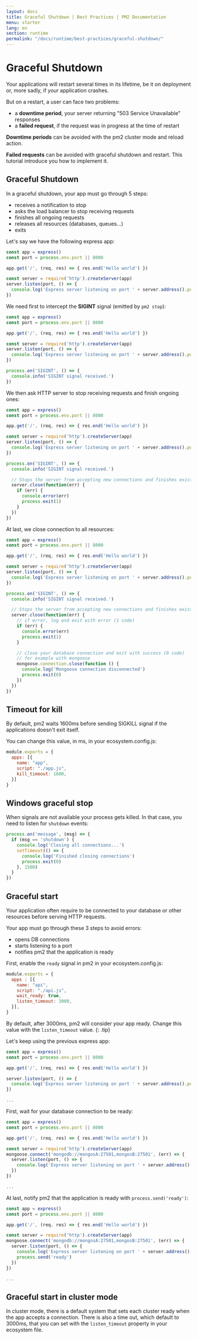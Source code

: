 ```yaml
---
layout: docs
title: Graceful Shutdown | Best Practices | PM2 Documentation
menu: starter
lang: en
section: runtime
permalink: "/docs/runtime/best-practices/graceful-shutdown/"
---
```


# Graceful Shutdown

Your applications will restart several times in its lifetime, be it on deployment or, more sadly, if your application crashes.

But on a restart, a user can face two problems:
- a **downtime period**, your server returning "503 Service Unavailable" responses
- a **failed request**, if the request was in progress at the time of restart

**Downtime periods** can be avoided with the pm2 cluster mode and reload action.

**Failed requests** can be avoided with graceful shutdown and restart. This tutorial introduce you how to implement it.

## Graceful Shutdown

In a graceful shutdown, your app must go through 5 steps:

- receives a notification to stop
- asks the load balancer to stop receiving requests
- finishes all ongoing requests
- releases all resources (databases, queues...)
- exits

Let's say we have the following express app:

```javascript
const app = express()
const port = process.env.port || 8000

app.get('/', (req, res) => { res.end('Hello world') })

const server = require('http').createServer(app)
server.listen(port, () => {
  console.log('Express server listening on port ' + server.address().port)
})
```

We need first to intercept the **SIGINT** signal (emitted by `pm2 stop`):

```javascript
const app = express()
const port = process.env.port || 8000

app.get('/', (req, res) => { res.end('Hello world') })

const server = require('http').createServer(app)
server.listen(port, () => {
  console.log('Express server listening on port ' + server.address().port)
})

process.on('SIGINT', () => {
  console.info('SIGINT signal received.')
})
```

We then ask HTTP server to stop receiving requests and finish ongoing ones:

```javascript
const app = express()
const port = process.env.port || 8000

app.get('/', (req, res) => { res.end('Hello world') })

const server = require('http').createServer(app)
server.listen(port, () => {
  console.log('Express server listening on port ' + server.address().port)
})

process.on('SIGINT', () => {
  console.info('SIGINT signal received.')

  // Stops the server from accepting new connections and finishes existing connections.
  server.close(function(err) {
    if (err) {
      console.error(err)
      process.exit(1)
    }
  })
})
```

At last, we close connection to all resources:

```javascript
const app = express()
const port = process.env.port || 8000

app.get('/', (req, res) => { res.end('Hello world') })

const server = require('http').createServer(app)
server.listen(port, () => {
  console.log('Express server listening on port ' + server.address().port)
})

process.on('SIGINT', () => {
  console.info('SIGINT signal received.')

  // Stops the server from accepting new connections and finishes existing connections.
  server.close(function(err) {
    // if error, log and exit with error (1 code)
    if (err) {
      console.error(err)
      process.exit(1)
    }

    // close your database connection and exit with success (0 code)
    // for example with mongoose
    mongoose.connection.close(function () {
      console.log('Mongoose connection disconnected')
      process.exit(0)
    })
  })
})
```

## Timeout for kill

By default, pm2 waits 1600ms before sending SIGKILL signal if the applications doesn't exit itself.

You can change this value, in ms, in your ecosystem.config.js:

```javascript
module.exports = {
  apps: [{
    name: "app",
    script: "./app.js",
    kill_timeout: 1600,
  }]
}
```

## Windows graceful stop

When signals are not available your process gets killed. In that case, you need to listen for `shutdown` events:

```javascript
process.on('message', (msg) => {
  if (msg == 'shutdown') {
    console.log('Closing all connections...')
    setTimeout(() => {
      console.log('Finished closing connections')
      process.exit(0)
    }, 1500)
  }
})
```

## Graceful start

Your application often require to be connected to your database or other resources before serving HTTP requests.

Your app must go through these 3 steps to avoid errors:

- opens DB connections
- starts listening to a port
- notifies pm2 that the application is ready

First, enable the `ready` signal in pm2 in your ecosystem.config.js:
```javascript
module.exports = {
  apps : [{
    name: "api",
    script: "./api.js",
    wait_ready: true,
    listen_timeout: 3000,
  }],
}
```

 By default, after 3000ms, pm2 will consider your app ready. Change this value with the `listen_timeout` value.
{: .tip}

Let's keep using the previous express app:
```javascript
const app = express()
const port = process.env.port || 8000

app.get('/', (req, res) => { res.end('Hello world') })

server.listen(port, () => {
  console.log('Express server listening on port ' + server.address().port)
})

...
```

First, wait for your database connection to be ready:
```javascript
const app = express()
const port = process.env.port || 8000

app.get('/', (req, res) => { res.end('Hello world') })

const server = require('http').createServer(app)
mongoose.connect('mongodb://mongosA:27501,mongosB:27501', (err) => {
  server.listen(port, () => {
    console.log('Express server listening on port ' + server.address().port)
  })
})

...
```

At last, notify pm2 that the application is ready with `process.send('ready')`:

```javascript
const app = express()
const port = process.env.port || 8000

app.get('/', (req, res) => { res.end('Hello world') })

const server = require('http').createServer(app)
mongoose.connect('mongodb://mongosA:27501,mongosB:27501', (err) => {
  server.listen(port, () => {
    console.log('Express server listening on port ' + server.address().port)
    process.send('ready')
  })
})

...
```

## Graceful start in cluster mode

In cluster mode, there is a default system that sets each cluster ready when the app accepts a connection. There is also a time out, which default to 3000ms, that you can set with the `listen_timeout` property in your ecosystem file.
